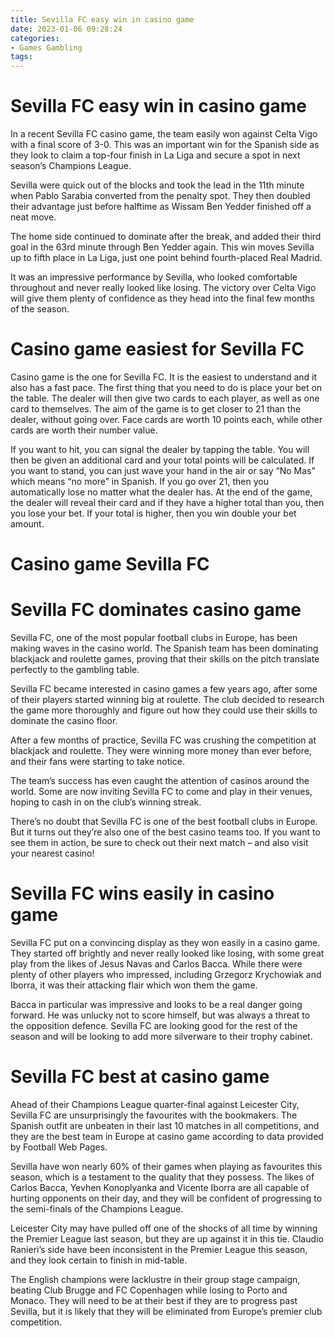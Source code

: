 ```yaml
---
title: Sevilla FC easy win in casino game
date: 2023-01-06 09:28:24
categories:
- Games Gambling
tags:
---
```



#  Sevilla FC easy win in casino game

In a recent Sevilla FC casino game, the team easily won against Celta Vigo with a final score of 3-0. This was an important win for the Spanish side as they look to claim a top-four finish in La Liga and secure a spot in next season’s Champions League.

Sevilla were quick out of the blocks and took the lead in the 11th minute when Pablo Sarabia converted from the penalty spot. They then doubled their advantage just before halftime as Wissam Ben Yedder finished off a neat move.

The home side continued to dominate after the break, and added their third goal in the 63rd minute through Ben Yedder again. This win moves Sevilla up to fifth place in La Liga, just one point behind fourth-placed Real Madrid.

It was an impressive performance by Sevilla, who looked comfortable throughout and never really looked like losing. The victory over Celta Vigo will give them plenty of confidence as they head into the final few months of the season.

#  Casino game easiest for Sevilla FC

Casino game is the one for Sevilla FC. It is the easiest to understand and it also has a fast pace. The first thing that you need to do is place your bet on the table. The dealer will then give two cards to each player, as well as one card to themselves. The aim of the game is to get closer to 21 than the dealer, without going over. Face cards are worth 10 points each, while other cards are worth their number value.

If you want to hit, you can signal the dealer by tapping the table. You will then be given an additional card and your total points will be calculated. If you want to stand, you can just wave your hand in the air or say “No Mas” which means “no more” in Spanish. If you go over 21, then you automatically lose no matter what the dealer has. At the end of the game, the dealer will reveal their card and if they have a higher total than you, then you lose your bet. If your total is higher, then you win double your bet amount.

# Casino game Sevilla FC


#  Sevilla FC dominates casino game

Sevilla FC, one of the most popular football clubs in Europe, has been making waves in the casino world. The Spanish team has been dominating blackjack and roulette games, proving that their skills on the pitch translate perfectly to the gambling table.

Sevilla FC became interested in casino games a few years ago, after some of their players started winning big at roulette. The club decided to research the game more thoroughly and figure out how they could use their skills to dominate the casino floor.

After a few months of practice, Sevilla FC was crushing the competition at blackjack and roulette. They were winning more money than ever before, and their fans were starting to take notice.

The team’s success has even caught the attention of casinos around the world. Some are now inviting Sevilla FC to come and play in their venues, hoping to cash in on the club’s winning streak.

There’s no doubt that Sevilla FC is one of the best football clubs in Europe. But it turns out they’re also one of the best casino teams too. If you want to see them in action, be sure to check out their next match – and also visit your nearest casino!

#  Sevilla FC wins easily in casino game

Sevilla FC put on a convincing display as they won easily in a casino game. They started off brightly and never really looked like losing, with some great play from the likes of Jesus Navas and Carlos Bacca. While there were plenty of other players who impressed, including Grzegorz Krychowiak and Iborra, it was their attacking flair which won them the game.

Bacca in particular was impressive and looks to be a real danger going forward. He was unlucky not to score himself, but was always a threat to the opposition defence. Sevilla FC are looking good for the rest of the season and will be looking to add more silverware to their trophy cabinet.

#  Sevilla FC best at casino game

Ahead of their Champions League quarter-final against Leicester City, Sevilla FC are unsurprisingly the favourites with the bookmakers. The Spanish outfit are unbeaten in their last 10 matches in all competitions, and they are the best team in Europe at casino game according to data provided by Football Web Pages.

Sevilla have won nearly 60% of their games when playing as favourites this season, which is a testament to the quality that they possess. The likes of Carlos Bacca, Yevhen Konoplyanka and Vicente Iborra are all capable of hurting opponents on their day, and they will be confident of progressing to the semi-finals of the Champions League.

Leicester City may have pulled off one of the shocks of all time by winning the Premier League last season, but they are up against it in this tie. Claudio Ranieri’s side have been inconsistent in the Premier League this season, and they look certain to finish in mid-table.

The English champions were lacklustre in their group stage campaign, beating Club Brugge and FC Copenhagen while losing to Porto and Monaco. They will need to be at their best if they are to progress past Sevilla, but it is likely that they will be eliminated from Europe’s premier club competition.